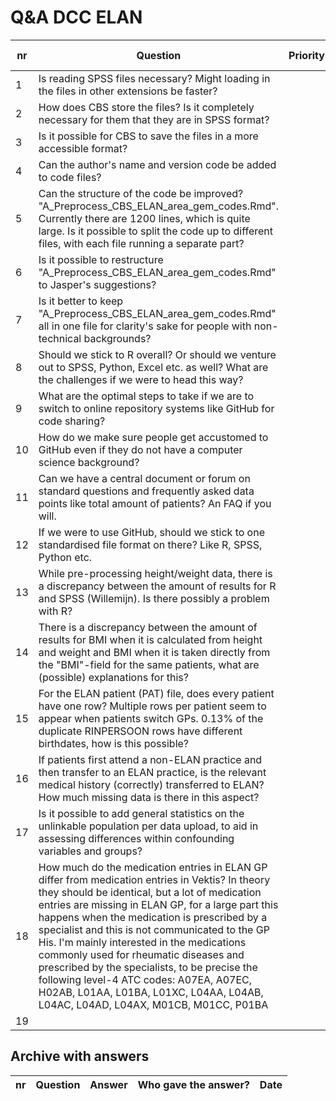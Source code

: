 # Q&A DCC ELAN

| nr | Question | Priority | Deadline | Q Owner |
| --- | --- | --- | --- | --- |
| 1 | Is reading SPSS files necessary? Might loading in the files in other extensions be faster? |  |  |  |
| 2 | How does CBS store the files? Is it completely necessary for them that they are in SPSS format? |  |  |  |
| 3 | Is it possible for CBS to save the files in a more accessible format? |  |  |  |
| 4 | Can the author's name and version code be added to code files? |  |  |  |
| 5 | Can the structure of the code be improved? "A_Preprocess_CBS_ELAN_area_gem_codes.Rmd". Currently there are 1200 lines, which is quite large. Is it possible to split the code up to different files, with each file running a separate part? |  |  |  |
| 6 | Is it possible to restructure "A_Preprocess_CBS_ELAN_area_gem_codes.Rmd" to Jasper's suggestions? |  |  |  |
| 7 | Is it better to keep "A_Preprocess_CBS_ELAN_area_gem_codes.Rmd" all in one file for clarity's sake for people with non-technical backgrounds? |  |  |  |
| 8 | Should we stick to R overall? Or should we venture out to SPSS, Python, Excel etc. as well? What are the challenges if we were to head this way? |  |  |  |
| 9 | What are the optimal steps to take if we are to switch to online repository systems like GitHub for code sharing? |  |  |  |
| 10 | How do we make sure people get accustomed to GitHub even if they do not have a computer science background? |  |  |  |
| 11 | Can we have a central document or forum on standard questions and frequently asked data points like total amount of patients? An FAQ if you will. |  |  |  |
| 12 | If we were to use GitHub, should we stick to one standardised file format on there? Like R, SPSS, Python etc. |  |  |  |
| 13 | While pre-processing height/weight data, there is a discrepancy between the amount of results for R and SPSS (Willemijn). Is there possibly a problem with R? |  |  |  |
| 14 | There is a discrepancy between the amount of results for BMI when it is calculated from height and weight and BMI when it is taken directly from the "BMI"-field for the same patients, what are (possible) explanations for this? |  |  |  |
| 15 | For the ELAN patient (PAT) file, does every patient have one row? Multiple rows per patient seem to appear when patients switch GPs. 0.13% of the duplicate RINPERSOON rows have different birthdates, how is this possible? |  |  |  |
| 16 | If patients first attend a non-ELAN practice and then transfer to an ELAN practice, is the relevant medical history (correctly) transferred to ELAN? How much missing data is there in this aspect? |  |  |  |
| 17 | Is it possible to add general statistics on the unlinkable population per data upload, to aid in assessing differences within confounding variables and groups? |  |  |  |
| 18 | How much do the medication entries in ELAN GP differ from medication entries in Vektis? In theory they should be identical, but a lot of medication entries are missing in ELAN GP, for a large part this happens when the medication is prescribed by a specialist and this is not communicated to the GP His. I'm mainly interested in the medications commonly used for rheumatic diseases and prescribed by the specialists, to be precise the following level-4 ATC codes: A07EA, A07EC, H02AB, L01AA, L01BA, L01XC, L04AA, L04AB, L04AC, L04AD, L04AX, M01CB, M01CC, P01BA  |  |  |  |
| 19 |  |  |  |  |





## Archive with answers 

| nr | Question | Answer | Who gave the answer? | Date |
| --- | --- | --- | --- | --- |
